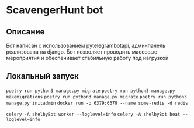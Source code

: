 # ScavengerHunt bot

## Описание
Бот написан с использованием pytelegrambotapi,
админпанель реализована на django. Бот позволяет
проводить массовые мероприятия и обеспечивает стабильную
работу под нагрузкой

## Локальный запуск
`poetry run python3 manage.py migrate`
`poetry run python3 manage.py makemigrations`
`poetry run python3 manage.py migrate`
`poetry run python3 manage.py initadmin`
`docker run -p 6379:6379 --name some-redis -d redis`

`celery -A shelbyBot worker --loglevel=info`
`celery -A shelbyBot beat --loglevel=info`